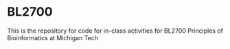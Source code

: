# BL2700
This is the repository for code for in-class activities for BL2700 Principles of Bioinformatics at Michigan Tech
